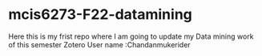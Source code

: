 # mcis6273-F22-datamining

Here this is my frist repo where I am going to update my Data mining work of this semester
Zotero 
User name :Chandanmukerider 
